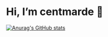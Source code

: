 # Hi, I’m centmarde 👋

[![Anurag's GitHub stats](https://github-readme-stats.vercel.app/api?username=whitelotus19)](https://github.com/anuraghazra/github-readme-stats)
